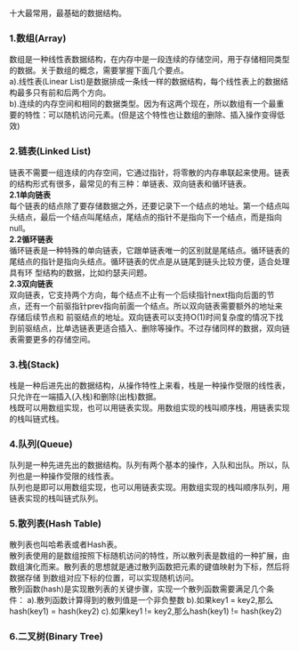 十大最常用，最基础的数据结构。

### 1.数组(Array)
数组是一种线性表数据结构，在内存中是一段连续的存储空间，用于存储相同类型的数据。关于数组的概念，需要掌握下面几个要点。<br/>
a).线性表(Linear List)是数据排成一条线一样的数据结构，每个线性表上的数据结构最多只有前和后两个方向。<br/>
b).连续的内存空间和相同的数据类型。因为有这两个现在，所以数组有一个最重要的特性：可以随机访问元素。(但是这个特性也让数组的删除、插入操作变得低效)

### 2.链表(Linked List)
链表不需要一组连续的内存空间，它通过指针，将零散的内存串联起来使用。链表的结构形式有很多，最常见的有三种：单链表、双向链表和循环链表。<br/>
**2.1单向链表**<br/>
每个链表的结点除了要存储数据之外，还要记录下一个结点的地址。第一个结点叫头结点，最后一个结点叫尾结点，尾结点的指针不是指向下一个结点，而是指向null。<br/>
**2.2循环链表**<br/>
循环链表是一种特殊的单向链表，它跟单链表唯一的区别就是尾结点。循环链表的尾结点的指针是指向头结点。循环链表的优点是从链尾到链头比较方便，适合处理具有环
型结构的数据，比如约瑟夫问题。<br/>
**2.3双向链表**<br/>
双向链表，它支持两个方向，每个结点不止有一个后续指针next指向后面的节点，还有一个前驱指针prev指向前面一个结点。所以双向链表需要额外的地址来存储后续节点和
前驱结点的地址。双向链表可以支持O(1)时间复杂度的情况下找到前驱结点，比单选链表更适合插入、删除等操作。不过存储同样的数据，双向链表需要更多的存储空间。

### 3.栈(Stack)
栈是一种后进先出的数据结构，从操作特性上来看，栈是一种操作受限的线性表，只允许在一端插入(入栈)和删除(出栈)数据。<br/>
栈既可以用数组实现，也可以用链表实现。用数组实现的栈叫顺序栈，用链表实现的栈叫链式栈。

### 4.队列(Queue)
队列是一种先进先出的数据结构。队列有两个基本的操作，入队和出队。所以，队列也是一种操作受限的线性表。<br/>
队列也是即可以用数组实现，也可以用链表实现。用数组实现的栈叫顺序队列，用链表实现的栈叫链式队列。<br/>

### 5.散列表(Hash Table)
散列表也叫哈希表或者Hash表。<br/>
散列表使用的是数组按照下标随机访问的特性，所以散列表是数组的一种扩展，由数组演化而来。散列表的思想就是通过散列函数把元素的键值映射为下标，然后将数据存储
到数组对应下标的位置，可以实现随机访问。<br/>
散列函数(hash)是实现散列表的关键步骤，实现一个散列函数需要满足几个条件：
a).散列函数计算得到的散列值是一个非负整数
b).如果key1 = key2,那么hash(key1) = hash(key2)
c).如果key1 != key2,那么hash(key1) != hash(key2)

### 6.二叉树(Binary Tree)















